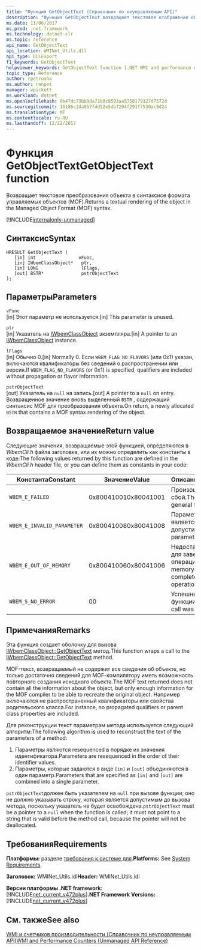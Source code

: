 ```yaml
---
title: "Функция GetObjectText (Справочник по неуправляемым API)"
description: "Функция GetObjectText возвращает текстовое отображение объекта на синтаксис MOF."
ms.date: 11/06/2017
ms.prod: .net-framework
ms.technology: dotnet-clr
ms.topic: reference
api_name: GetObjectText
api_location: WMINet_Utils.dll
api_type: DLLExport
f1_keywords: GetObjectText
helpviewer_keywords: GetObjectText function [.NET WMI and performance counters]
topic_type: Reference
author: rpetrusha
ms.author: ronpet
manager: wpickett
ms.workload: dotnet
ms.openlocfilehash: 0b47dc73bb9da71b0c8593aa5758179327d7572d
ms.sourcegitcommit: 16186c34a957fdd52e5db7294f291f7530ac9d24
ms.translationtype: MT
ms.contentlocale: ru-RU
ms.lasthandoff: 12/22/2017
---
```

# <a name="getobjecttext-function"></a><span data-ttu-id="83063-103">Функция GetObjectText</span><span class="sxs-lookup"><span data-stu-id="83063-103">GetObjectText function</span></span>
<span data-ttu-id="83063-104">Возвращает текстовое преобразования объекта в синтаксисе формата управляемых объектов (MOF).</span><span class="sxs-lookup"><span data-stu-id="83063-104">Returns a textual rendering of the object in the Managed Object Format (MOF) syntax.</span></span>

[!INCLUDE[internalonly-unmanaged](../../../../includes/internalonly-unmanaged.md)]
    
## <a name="syntax"></a><span data-ttu-id="83063-105">Синтаксис</span><span class="sxs-lookup"><span data-stu-id="83063-105">Syntax</span></span>  
  
```  
HRESULT GetObjectText (
   [in] int                vFunc, 
   [in] IWbemClassObject*   ptr, 
   [in] LONG                lFlags,
   [out] BSTR*              pstrObjectText
); 
```  

## <a name="parameters"></a><span data-ttu-id="83063-106">Параметры</span><span class="sxs-lookup"><span data-stu-id="83063-106">Parameters</span></span>

`vFunc`  
<span data-ttu-id="83063-107">[in] Этот параметр не используется.</span><span class="sxs-lookup"><span data-stu-id="83063-107">[in] This parameter is unused.</span></span>

`ptr`  
<span data-ttu-id="83063-108">[in] Указатель на [IWbemClassObject](https://msdn.microsoft.com/library/aa391433%28v=vs.85%29.aspx) экземпляра.</span><span class="sxs-lookup"><span data-stu-id="83063-108">[in] A pointer to an [IWbemClassObject](https://msdn.microsoft.com/library/aa391433%28v=vs.85%29.aspx) instance.</span></span>

`lFlags`  
<span data-ttu-id="83063-109">[in] Обычно 0.</span><span class="sxs-lookup"><span data-stu-id="83063-109">[in] Normally 0.</span></span> <span data-ttu-id="83063-110">Если `WBEM_FLAG_NO_FLAVORS` (или 0x1) указан, включаются квалификаторы без сведений о распространении или версия.</span><span class="sxs-lookup"><span data-stu-id="83063-110">If `WBEM_FLAG_NO_FLAVORS` (or 0x1) is specified, qualifiers are included without propagation or flavor information.</span></span>

`pstrObjectText`   
<span data-ttu-id="83063-111">[out] Указатель на `null` на запись.</span><span class="sxs-lookup"><span data-stu-id="83063-111">[out] A pointer to a `null` on entry.</span></span> <span data-ttu-id="83063-112">Возвращенное значение вновь выделенный `BSTR` , содержащий синтаксис MOF для преобразования объекта.</span><span class="sxs-lookup"><span data-stu-id="83063-112">On return, a newly allocated `BSTR` that contains a MOF syntax rendering of the object.</span></span>  

## <a name="return-value"></a><span data-ttu-id="83063-113">Возвращаемое значение</span><span class="sxs-lookup"><span data-stu-id="83063-113">Return value</span></span>

<span data-ttu-id="83063-114">Следующие значения, возвращаемые этой функцией, определяются в *WbemCli.h* файла заголовка, или их можно определить как константы в коде:</span><span class="sxs-lookup"><span data-stu-id="83063-114">The following values returned by this function are defined in the *WbemCli.h* header file, or you can define them as constants in your code:</span></span>

|<span data-ttu-id="83063-115">Константа</span><span class="sxs-lookup"><span data-stu-id="83063-115">Constant</span></span>  |<span data-ttu-id="83063-116">Значение</span><span class="sxs-lookup"><span data-stu-id="83063-116">Value</span></span>  |<span data-ttu-id="83063-117">Описание:</span><span class="sxs-lookup"><span data-stu-id="83063-117">Description</span></span>  |
|---------|---------|---------|
|`WBEM_E_FAILED` | <span data-ttu-id="83063-118">0x80041001</span><span class="sxs-lookup"><span data-stu-id="83063-118">0x80041001</span></span> | <span data-ttu-id="83063-119">Произошел общий сбой.</span><span class="sxs-lookup"><span data-stu-id="83063-119">There has been a general failure.</span></span> |
|`WBEM_E_INVALID_PARAMETER` | <span data-ttu-id="83063-120">0x80041008</span><span class="sxs-lookup"><span data-stu-id="83063-120">0x80041008</span></span> | <span data-ttu-id="83063-121">Параметр не является допустимым.</span><span class="sxs-lookup"><span data-stu-id="83063-121">A parameter is not valid.</span></span> |
|`WBEM_E_OUT_OF_MEMORY` | <span data-ttu-id="83063-122">0x80041006</span><span class="sxs-lookup"><span data-stu-id="83063-122">0x80041006</span></span> | <span data-ttu-id="83063-123">Недостаточно памяти для завершения операции.</span><span class="sxs-lookup"><span data-stu-id="83063-123">Not enough memory is available to complete the operation.</span></span> |
|`WBEM_S_NO_ERROR` | <span data-ttu-id="83063-124">0</span><span class="sxs-lookup"><span data-stu-id="83063-124">0</span></span> | <span data-ttu-id="83063-125">Успешный вызов функции.</span><span class="sxs-lookup"><span data-stu-id="83063-125">The function call was successful.</span></span>  |
  
## <a name="remarks"></a><span data-ttu-id="83063-126">Примечания</span><span class="sxs-lookup"><span data-stu-id="83063-126">Remarks</span></span>

<span data-ttu-id="83063-127">Эта функция создает оболочку для вызова [IWbemClassObject::GetObjectText](https://msdn.microsoft.com/library/aa391448(v=vs.85).aspx) метод.</span><span class="sxs-lookup"><span data-stu-id="83063-127">This function wraps a call to the [IWbemClassObject::GetObjectText](https://msdn.microsoft.com/library/aa391448(v=vs.85).aspx) method.</span></span>

<span data-ttu-id="83063-128">MOF-текст, возвращаемый не содержит все сведения об объекте, но только достаточно сведений для MOF-компилятору иметь возможность повторного создания исходного объекта.</span><span class="sxs-lookup"><span data-stu-id="83063-128">The MOF text returned does not contain all the information about the object, but only enough information for the MOF compiler to be able to recreate the original object.</span></span> <span data-ttu-id="83063-129">Например включаются не распространенный квалификаторы или свойства родительского класса.</span><span class="sxs-lookup"><span data-stu-id="83063-129">For instance, no propagated qualifiers or parent class properties are included.</span></span>

<span data-ttu-id="83063-130">Для реконструкции текст параметрам метода используется следующий алгоритм:</span><span class="sxs-lookup"><span data-stu-id="83063-130">The following algorithm is used to reconstruct the text of the parameters of a method:</span></span>

1. <span data-ttu-id="83063-131">Параметры являются resequenced в порядке их значения идентификатора.</span><span class="sxs-lookup"><span data-stu-id="83063-131">Parameters are resequenced in the order of their identifier values.</span></span>
1. <span data-ttu-id="83063-132">Параметры, которые задаются в виде `[in]` и `[out]` объединяются в один параметр.</span><span class="sxs-lookup"><span data-stu-id="83063-132">Parameters that are specified as `[in]` and `[out]` are combined into a single parameter.</span></span>
 
<span data-ttu-id="83063-133">`pstrObjectText`должен быть указателем на `null` при вызове функции; оно не должно указывать строку, которая является допустимым до вызова метода, поскольку указатель не будет освобождена.</span><span class="sxs-lookup"><span data-stu-id="83063-133">`pstrObjectText` must be a pointer to a `null` when the function is called; it must not point to a string that is valid before the method call, because the pointer will not be deallocated.</span></span>

## <a name="requirements"></a><span data-ttu-id="83063-134">Требования</span><span class="sxs-lookup"><span data-stu-id="83063-134">Requirements</span></span>  
<span data-ttu-id="83063-135">**Платформы:** разделе [требования к системе для](../../../../docs/framework/get-started/system-requirements.md).</span><span class="sxs-lookup"><span data-stu-id="83063-135">**Platforms:** See [System Requirements](../../../../docs/framework/get-started/system-requirements.md).</span></span>  
  
 <span data-ttu-id="83063-136">**Заголовок:** WMINet_Utils.idl</span><span class="sxs-lookup"><span data-stu-id="83063-136">**Header:** WMINet_Utils.idl</span></span>  
  
 <span data-ttu-id="83063-137">**Версии платформы .NET framework:**[!INCLUDE[net_current_v472plus](../../../../includes/net-current-v472plus.md)]</span><span class="sxs-lookup"><span data-stu-id="83063-137">**.NET Framework Versions:** [!INCLUDE[net_current_v472plus](../../../../includes/net-current-v472plus.md)]</span></span>  
  
## <a name="see-also"></a><span data-ttu-id="83063-138">См. также</span><span class="sxs-lookup"><span data-stu-id="83063-138">See also</span></span>  
[<span data-ttu-id="83063-139">WMI и счетчиков производительности (Справочник по неуправляемым API)</span><span class="sxs-lookup"><span data-stu-id="83063-139">WMI and Performance Counters (Unmanaged API Reference)</span></span>](index.md)
